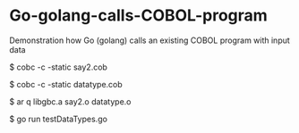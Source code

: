 # Go-golang-calls-COBOL-program
Demonstration how Go (golang) calls an existing COBOL program with input data

$ cobc -c -static say2.cob

$ cobc -c -static datatype.cob

$ ar q libgbc.a say2.o datatype.o

$ go run testDataTypes.go
